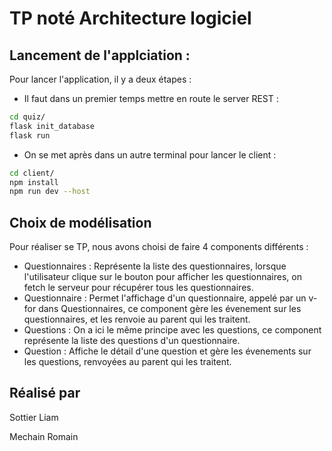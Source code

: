 # TP noté Architecture logiciel 

## Lancement de l'applciation : 

Pour lancer l'application, il y a deux étapes :

- Il faut dans un premier temps mettre en route le server REST : 

```bash
cd quiz/
flask init_database
flask run
```

- On se met après dans un autre terminal pour lancer le client : 

```bash
cd client/
npm install
npm run dev --host
```

## Choix de modélisation 

Pour réaliser se TP, nous avons choisi de faire 4 components différents : 

- Questionnaires : Représente la liste des questionnaires, lorsque l'utilisateur clique sur le bouton pour afficher les questionnaires, on fetch le serveur pour récupérer tous les questionnaires.
- Questionnaire : Permet l'affichage d'un questionnaire, appelé par un v-for dans Questionnaires, ce component gère les évenement sur les questionnaires, et les renvoie au parent qui les traitent.
- Questions : On a ici le même principe avec les questions, ce component représente la liste des questions d'un questionnaire. 
- Question : Affiche le détail d'une question et gère les évenements sur les questions, renvoyées au parent qui les traitent. 

## Réalisé par 

Sottier Liam

Mechain Romain